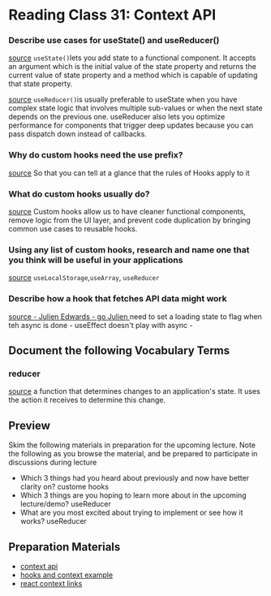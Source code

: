 # Reading Class 31: Context API

### Describe use cases for useState() and useReducer()

[source](https://stackoverflow.com/questions/53165945/what-is-usestate-in-react)
`useState()`lets you add state to a functional component. It accepts an argument which is the initial value of the state property and returns the current value of state property and a method which is capable of updating that state property.

[source](https://reactjs.org/docs/hooks-reference.html#usereducer)
`useReducer()`is usually preferable to useState when you have complex state logic that involves multiple sub-values or when the next state depends on the previous one. useReducer also lets you optimize performance for components that trigger deep updates because you can pass dispatch down instead of callbacks.

### Why do custom hooks need the use prefix?

[source](https://reactjs.org/docs/hooks-custom.html)
So that you can tell at a glance that the rules of Hooks apply to it

### What do custom hooks usually do?

[source](https://www.wix.engineering/post/custom-react-hook-when-software-design-meets-react-hooks#:~:text=Custom%20hooks%20allow%20us%20to,use%20cases%20to%20reusable%20hooks.)
Custom hooks allow us to have cleaner functional components, remove logic from the UI layer, and prevent code duplication by bringing common use cases to reusable hooks.

### Using any list of custom hooks, research and name one that you think will be useful in your applications

[source]()
`useLocalStorage`,`useArray`, `useReducer`

### Describe how a hook that fetches API data might work

[source - Julien Edwards - go Julien ]()
need to set a loading state to flag when teh async is done - useEffect doesn't play with async -

## Document the following Vocabulary Terms

### reducer

[source](https://css-tricks.com/understanding-how-reducers-are-used-in-redux/#:~:text=A%20reducer%20is%20a%20function,so%20that%20they%20behave%20consistently.)
a function that determines changes to an application's state. It uses the action it receives to determine this change.

## Preview

Skim the following materials in preparation for the upcoming lecture. Note the following as you browse the material, and be prepared to participate in discussions during lecture

- Which 3 things had you heard about previously and now have better clarity on?
  custome hooks
- Which 3 things are you hoping to learn more about in the upcoming lecture/demo?
  useReducer
- What are you most excited about trying to implement or see how it works?
  useReducer

## Preparation Materials

- [context api](https://reactjs.org/docs/context.html)
- [hooks and context example](https://medium.com/swlh/snackbars-in-react-an-exercise-in-hooks-and-context-299b43fd2a2b)
- [react context links](https://github.com/diegohaz/awesome-react-context)
